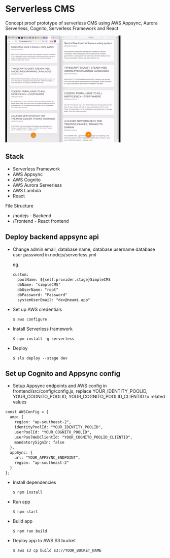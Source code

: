 # Serverless CMS

Concept proof prototype of serverless CMS using AWS Appsync, Aurora Serverless, Cognito, Serverless Framework and React

![Alt text](preview.gif?raw=true "Demo")

## Stack

- Serverless Framework
- AWS Appsync
- AWS Cognito
- AWS Aurora Serverless
- AWS Lambda
- React

File Structure

- /nodejs - Backend
- /Frontend - React frontend

## Deploy backend appsync api

- Change admin email, database name, database username database user password in nodejs/serverless.yml

  eg.

  ``` 
  custom:
    poolName: ${self:provider.stage}SimpleCMS
    dbName: "simpleCMS"
    dbUserName: "root"
    dbPassword: "Password"
    systemUserEmail: "dev@neami.app"

  ```
- Set up AWS credentials

  ```
  $ aws configure
  ```

- Install Serverless framework

  ```
  $ npm install -g serverless
  ```

- Deploy
  ```
  $ sls deploy --stage dev
  ```

## Set up Cognito and Appsync config

- Setup Appsync endpoints and AWS config in frontend/src/config/config.js, replace YOUR_IDENTITY_POOLID, YOUR_COGNITO_POOLID, YOUR_COGNITO_POOLID_CLIENTID to related values

```
const AWSConfig = {
  amp: {
    region: "ap-southeast-2",
    identityPoolId: "YOUR_IDENTITY_POOLID",
    userPoolId: "YOUR_COGNITO_POOLID",
    userPoolWebClientId: "YOUR_COGNITO_POOLID_CLIENTID",
    mandatorySignIn: false
  },
  appSync: {
    url: "YOUR_APPSYNC_ENDPOINT",
    region: "ap-southeast-2"
  }
};
```

- Install dependencies

  ```
  $ npm install
  ```

- Run app

  ```
  $ npm start
  ```

- Build app

  ```
  $ npm run build
  ```

- Deploy app to AWS S3 bucket

  ```
  $ aws s3 cp build s3://YOUR_BUCKET_NAME
  ```
